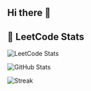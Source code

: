 ## Hi there 👋

## 🧠 LeetCode Stats
![LeetCode Stats](https://leetcard.jacoblin.cool/harsh-2508?theme=light&font=Baloo+Bhai&ext=contest)


![GitHub Stats](https://github-readme-stats.vercel.app/api?username=harsh-2508&show_icons=true)


![Streak](https://github-readme-streak-stats.herokuapp.com/?user=YOUR_USERNAME)



<!--
**harsh-2508/harsh-2508** is a ✨ _special_ ✨ repository because its `README.md` (this file) appears on your GitHub profile.

Here are some ideas to get you started:

- 🔭 I’m currently working on ...
- 🌱 I’m currently learning ...
- 👯 I’m looking to collaborate on ...
- 🤔 I’m looking for help with ...
- 💬 Ask me about ...
- 📫 How to reach me: ...
- 😄 Pronouns: ...
- ⚡ Fun fact: ...
-->
